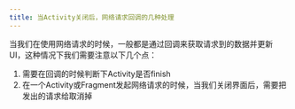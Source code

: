 ```yaml
---
title: 当Activity关闭后，网络请求回调的几种处理
---
```


当我们在使用网络请求的时候，一般都是通过回调来获取请求到的数据并更新UI，这种情况下我们需要注意以下几个点：

1. 需要在回调的时候判断下Activity是否finish
2. 在一个Activity或Fragment发起网络请求的时候，当我们关闭界面后，需要把发出的请求给取消掉
